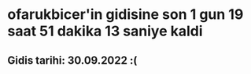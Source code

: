 # ofarukbicer'in gidisine son 1 gun 19 saat 51 dakika 13 saniye kaldi

## Gidis tarihi: 30.09.2022 :(